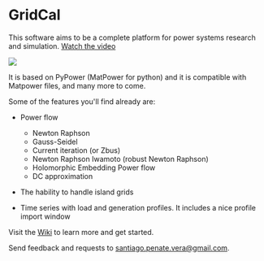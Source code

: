 # GridCal

This software aims to be a complete platform for power systems research and simulation. [Watch the video](https://youtu.be/O6lv-d8z39k)

![](https://github.com/SanPen/GridCal/blob/master/GridCal.png)

It is based on PyPower (MatPower for python) and it is compatible with Matpower files, and many more to come.

Some of the features you'll find already are:

- Power flow
  - Newton Raphson
  - Gauss-Seidel
  - Current iteration (or Zbus)
  - Newton Raphson Iwamoto (robust Newton Raphson)
  - Holomorphic Embedding Power flow
  - DC approximation
  
- The hability to handle island grids

- Time series with load and generation profiles. It includes a nice profile import window

Visit the [Wiki](https://github.com/SanPen/GridCal/wiki) to learn more and get started.

Send feedback and requests to santiago.penate.vera@gmail.com.
